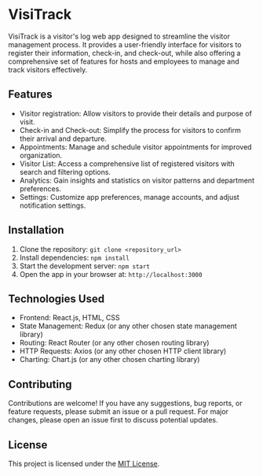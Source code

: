 # VisiTrack

VisiTrack is a visitor's log web app designed to streamline the visitor management process. It provides a user-friendly interface for visitors to register their information, check-in, and check-out, while also offering a comprehensive set of features for hosts and employees to manage and track visitors effectively.

## Features

- Visitor registration: Allow visitors to provide their details and purpose of visit.
- Check-in and Check-out: Simplify the process for visitors to confirm their arrival and departure.
- Appointments: Manage and schedule visitor appointments for improved organization.
- Visitor List: Access a comprehensive list of registered visitors with search and filtering options.
- Analytics: Gain insights and statistics on visitor patterns and department preferences.
- Settings: Customize app preferences, manage accounts, and adjust notification settings.

## Installation

1. Clone the repository: `git clone <repository_url>`
2. Install dependencies: `npm install`
3. Start the development server: `npm start`
4. Open the app in your browser at: `http://localhost:3000`

## Technologies Used

- Frontend: React.js, HTML, CSS
- State Management: Redux (or any other chosen state management library)
- Routing: React Router (or any other chosen routing library)
- HTTP Requests: Axios (or any other chosen HTTP client library)
- Charting: Chart.js (or any other chosen charting library)

## Contributing

Contributions are welcome! If you have any suggestions, bug reports, or feature requests, please submit an issue or a pull request. For major changes, please open an issue first to discuss potential updates.

## License

This project is licensed under the [MIT License](LICENSE).
